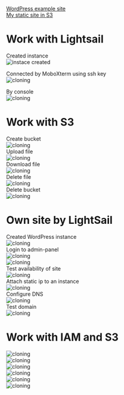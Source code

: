  

[WordPress example site](http://cheesemite.tech/)  
[My static site in S3](http://barichev.s3-website-us-east-1.amazonaws.com/)  

# Work with Lightsail  
Created instance  
![instace created](res/img1.png)  

Connected by MoboXterm using ssh key  
![cloning](res/img2.png)  

By console  
![cloning](res/img3.png)  

# Work with S3  
Create bucket  
![cloning](res/img4.png)  
Upload file  
![cloning](res/img5.png)  
Download file  
![cloning](res/img6.png)  
Delete file  
![cloning](res/img7.png)  
Delete bucket   
![cloning](res/img8.png)  
# Own site by LightSail  
Created WordPress instance  
![cloning](res/img9.png)  
Login to admin-panel  
![cloning](res/img11.png)  
![cloning](res/img10.png)  
Test availability of site  
![cloning](res/img12.png)  
Attach static ip to an instance  
![cloning](res/img13.png)  
Configure DNS  
![cloning](res/img14.png)  
Test domain  
![cloning](res/img15.png)
# Work with IAM and S3  
![cloning](res/img16.png)  
![cloning](res/img17.png)  
![cloning](res/img18.png)  
![cloning](res/img19.png)  
![cloning](res/img20.png)  
![cloning](res/img21.png)  
